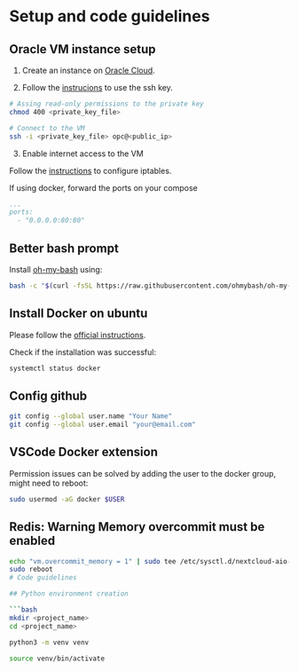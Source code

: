 # Setup and code guidelines

## Oracle VM instance setup

1. Create an instance on [Oracle Cloud](https://cloud.oracle.com/compute/instances/create).

2. Follow the [instrucions](https://docs.oracle.com/en-us/iaas/Content/GSG/Tasks/testingconnection.htm) to use the ssh key.

```bash
# Assing read-only permissions to the private key
chmod 400 <private_key_file>

# Connect to the VM
ssh -i <private_key_file> opc@<public_ip>
```

3. Enable internet access to the VM

Follow the [instructions](https://docs.oracle.com/en-us/iaas/developer-tutorials/tutorials/flask-on-ubuntu/01oci-ubuntu-flask-summary.htm) to configure iptables.

If using docker, forward the ports on your compose

```yaml
...
ports:
  - "0.0.0.0:80:80"
```

## Better bash prompt

Install [oh-my-bash](https://github.com/ohmybash/oh-my-bash) using:

```bash
bash -c "$(curl -fsSL https://raw.githubusercontent.com/ohmybash/oh-my-bash/master/tools/install.sh)"
```

## Install Docker on ubuntu

Please follow the [official instructions](https://docs.docker.com/engine/install/ubuntu/).

Check if the installation was successful:

```bash
systemctl status docker
```

## Config github

```bash
git config --global user.name "Your Name"
git config --global user.email "your@email.com"
```

## VSCode Docker extension

Permission issues can be solved by adding the user to the docker group, might need to reboot:

```bash
sudo usermod -aG docker $USER
```

## Redis: Warning Memory overcommit must be enabled

```bash
echo "vm.overcommit_memory = 1" | sudo tee /etc/sysctl.d/nextcloud-aio-memory-overcommit.conf
sudo reboot
# Code guidelines

## Python environment creation

```bash
mkdir <project_name>
cd <project_name>

python3 -m venv venv

source venv/bin/activate
```